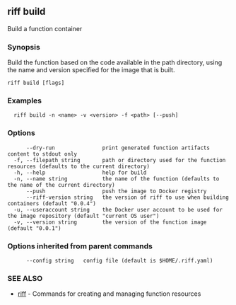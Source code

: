 ## riff build

Build a function container

### Synopsis


Build the function based on the code available in the path directory, using the name
  and version specified for the image that is built.

```
riff build [flags]
```

### Examples

```
  riff build -n <name> -v <version> -f <path> [--push]
```

### Options

```
      --dry-run               print generated function artifacts content to stdout only
  -f, --filepath string       path or directory used for the function resources (defaults to the current directory)
  -h, --help                  help for build
  -n, --name string           the name of the function (defaults to the name of the current directory)
      --push                  push the image to Docker registry
      --riff-version string   the version of riff to use when building containers (default "0.0.4")
  -u, --useraccount string    the Docker user account to be used for the image repository (default "current OS user")
  -v, --version string        the version of the function image (default "0.0.1")
```

### Options inherited from parent commands

```
      --config string   config file (default is $HOME/.riff.yaml)
```

### SEE ALSO
* [riff](riff.md)	 - Commands for creating and managing function resources


